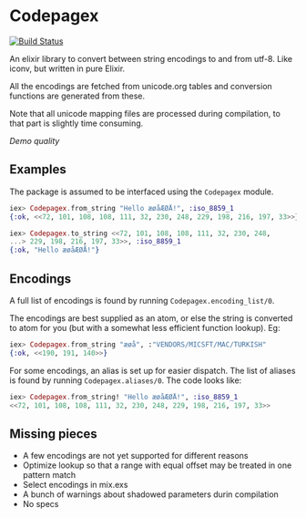 Codepagex
=========

[![Build Status](https://travis-ci.org/tallakt/codepagex.svg)](https://travis-ci.org/tallakt/codepagex)

An elixir library to convert between string encodings to and from utf-8. Like
iconv, but written in pure Elixir.


All the encodings are fetched from unicode.org tables and conversion functions
are generated from these.

Note that all unicode mapping files are processed during compilation, to that
part is slightly time consuming.

_Demo quality_

## Examples

The package is assumed to be interfaced using the `Codepagex` module.

```elixir
iex> Codepagex.from_string "Hello æøåÆØÅ!", :iso_8859_1
{:ok, <<72, 101, 108, 108, 111, 32, 230, 248, 229, 198, 216, 197, 33>>}

iex> Codepagex.to_string <<72, 101, 108, 108, 111, 32, 230, 248,
...> 229, 198, 216, 197, 33>>, :iso_8859_1
{:ok, "Hello æøåÆØÅ!"}
```

## Encodings

A full list of encodings is found by running `Codepagex.encoding_list/0`. 

The encodings are best supplied as an atom, or else the string is converted to
atom for you (but with a somewhat less efficient function lookup). Eg:

```elixir
iex> Codepagex.from_string "æøå", :"VENDORS/MICSFT/MAC/TURKISH"
{:ok, <<190, 191, 140>>}
```

For some encodings, an alias is set up for easier dispatch. The list of aliases
is found by running `Codepagex.aliases/0`. The code looks like: 

```elixir
iex> Codepagex.from_string! "Hello æøåÆØÅ!", :iso_8859_1
<<72, 101, 108, 108, 111, 32, 230, 248, 229, 198, 216, 197, 33>>
```

## Missing pieces

- A few encodings are not yet supported for different reasons
- Optimize lookup so that a range with equal offset may be treated in one 
  pattern match
- Select encodings in mix.exs
- A bunch of warnings about shadowed parameters durin compilation
- No specs
